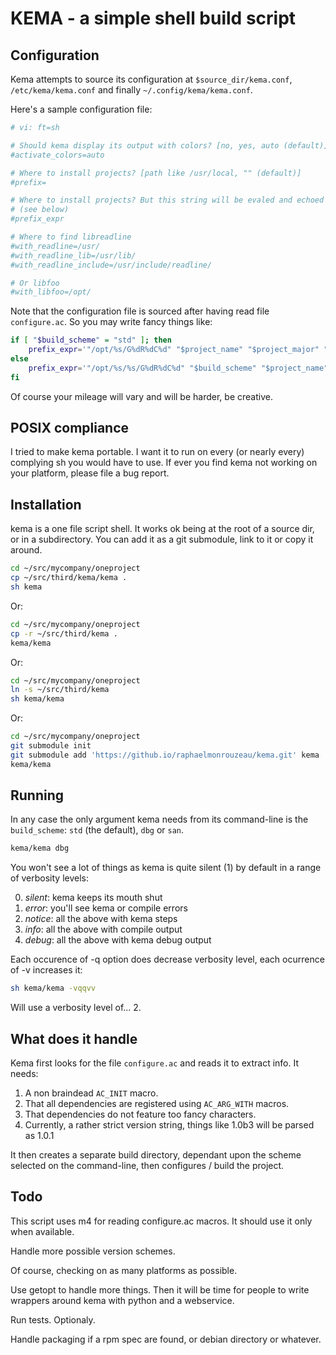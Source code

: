 # KEMA - a simple shell build script

## Configuration

Kema attempts to source its configuration at `$source_dir/kema.conf`,
`/etc/kema/kema.conf` and finally `~/.config/kema/kema.conf`.

Here's a sample configuration file:

```sh
# vi: ft=sh

# Should kema display its output with colors? [no, yes, auto (default)]
#activate_colors=auto

# Where to install projects? [path like /usr/local, "" (default)]
#prefix=

# Where to install projects? But this string will be evaled and echoed
# (see below)
#prefix_expr

# Where to find libreadline
#with_readline=/usr/
#with_readline_lib=/usr/lib/
#with_readline_include=/usr/include/readline/

# Or libfoo
#with_libfoo=/opt/
```

Note that the configuration file is sourced after having read file
`configure.ac`. So you may write fancy things like:

```sh
if [ "$build_scheme" = "std" ]; then
    prefix_expr='"/opt/%s/G%dR%dC%d" "$project_name" "$project_major" "$project_minor" "$project_correction"'
else
    prefix_expr='"/opt/%s/%s/G%dR%dC%d" "$build_scheme" "$project_name" "$project_major" "$project_minor" "$project_correction"'
fi
```

Of course your mileage will vary and will be harder, be creative.

## POSIX compliance

I tried to make kema portable. I want it to run on every (or nearly every)
complying sh you would have to use. If ever you find kema not working on your
platform, please file a bug report.

## Installation

kema is a one file script shell. It works ok being at the root of a source dir,
or in a subdirectory. You can add it as a git submodule, link to it or copy it around.

```sh
cd ~/src/mycompany/oneproject
cp ~/src/third/kema/kema .
sh kema
```

Or:

```sh
cd ~/src/mycompany/oneproject
cp -r ~/src/third/kema .
kema/kema
```

Or:

```sh
cd ~/src/mycompany/oneproject
ln -s ~/src/third/kema
sh kema/kema
```

Or:

```sh
cd ~/src/mycompany/oneproject
git submodule init
git submodule add 'https://github.io/raphaelmonrouzeau/kema.git' kema
kema/kema
```

## Running

In any case the only argument kema needs from its command-line is the
`build_scheme`: `std` (the default), `dbg` or `san`.

```sh
kema/kema dbg
```

You won't see a lot of things as kema is quite silent (1) by default in a
range of verbosity levels:

 0. *silent*: kema keeps its mouth shut
 1. *error*: you'll see kema or compile errors
 2. *notice*: all the above with kema steps
 3. *info*: all the above with compile output
 4. *debug*: all the above with kema debug output

Each occurence of -q option does decrease verbosity level, each ocurrence of -v
increases it:

```sh
sh kema/kema -vqqvv
```

Will use a verbosity level of... 2.

## What does it handle

Kema first looks for the file `configure.ac` and reads it to extract info. It
needs:

 1. A non braindead `AC_INIT` macro.
 1. That all dependencies are registered using `AC_ARG_WITH` macros.
 1. That dependencies do not feature too fancy characters.
 1. Currently, a rather strict version string, things like 1.0b3
    will be parsed as 1.0.1

It then creates a separate build directory, dependant upon the scheme selected
on the command-line, then configures / build the project.

## Todo

This script uses m4 for reading configure.ac macros. It should use it only when
available.

Handle more possible version schemes.

Of course, checking on as many platforms as possible.

Use getopt to handle more things. Then it will be time for people to write
wrappers around kema with python and a webservice.

Run tests. Optionaly.

Handle packaging if a rpm spec are found, or debian directory or whatever.
